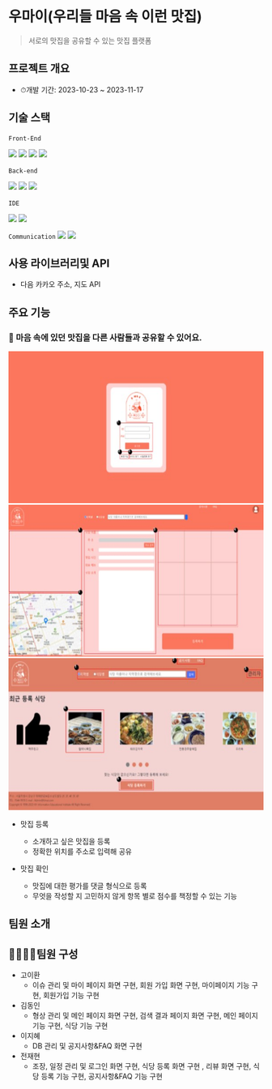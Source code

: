 # 우마이(우리들 마음 속 이런 맛집)
> 서로의 맛집을 공유할 수 있는 맛집 플랫폼

## 프로젝트 개요

- ⏱개발 기간: 2023-10-23 ~ 2023-11-17

## 기술 스택
`Front-End` 

<img src="https://img.shields.io/badge/HTML5-E34F26?style=flat-square&logo=html5&logoColor=white"/>
<img src="https://img.shields.io/badge/CSS3-1572B6?style=flat-square&logo=css3&logoColor=white">
<img src="https://img.shields.io/badge/Bootstrap-7952B3?style=flat-square&logo=bootstrap&logoColor=white">
<img src="https://img.shields.io/badge/jQuery-0769AD?style=flat-square&logo=jquery&logoColor=white"/>

`Back-end`

<img src="https://img.shields.io/badge/Java-007396?style=flat-square&logo=Java&logoColor=white">
<img src="https://img.shields.io/badge/Oracle-E0234E?style=flat-square&logo=oracle&logoColor=white">
<img src="https://img.shields.io/badge/MyBatis-000000?style=flat-square&logo=MyBatis&logoColor=white">

`IDE`

<img src="https://img.shields.io/badge/Eclipse-2C2255?style=flat-square&logo=eclipseide&logoColor=white">
<img src="https://img.shields.io/badge/Visual%20Studio%20Code-007ACC?style=flat-square&logo=visualstudiocode&logoColor=white">

`Communication`
<img src="https://img.shields.io/badge/notion-000000?style=flat-square&logo=notion&logoColor=white">
<img src="https://img.shields.io/badge/github-181717?style=flat-square&logo=github&logoColor=white">

## 사용 라이브러리및 API
- 다음 카카오 주소, 지도 API

## 주요 기능

### 🍜 마음 속에 있던 맛집을 다른 사람들과 공유할 수 있어요.  
  <img src="src/main/webapp/resources/images/sample1.JPG" height="300">
  <img src="src/main/webapp/resources/images/sample2.JPG" height="300">
  <img src="src/main/webapp/resources/images/sample3.JPG" height="300">

+ 맛집 등록
  + 소개하고 싶은 맛집을 등록
  + 정확한 위치를 주소로 입력해 공유

+ 맛집 확인
  + 맛집에 대한 평가를 댓글 형식으로 등록
  + 무엇을 작성할 지 고민하지 않게 항목 별로 점수를 책정할 수 있는 기능


## 팀원 소개

## 👨‍👨‍👦‍👦팀원 구성
* 고이환
  * 이슈 관리 및 마이 페이지 화면 구현, 회원 가입 화면 구현, 마이페이지 기능 구현, 회원가입 기능 구현
* 김동인
  * 형상 관리 및 메인 페이지 화면 구현, 검색 결과 페이지 화면 구현, 메인 페이지 기능 구현, 식당 기능 구현
* 이지혜
  * DB 관리 및 공지사항&FAQ 화면 구현
* 전재현
  * 조장, 일정 관리 및 로그인 화면 구현, 식당 등록 화면 구현 , 리뷰 화면 구현, 식당 등록 기능 구현, 공지사항&FAQ 기능 구현
